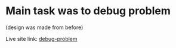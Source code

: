 # Main task was to debug problem
(design was made from before)

Live site link: [debug-problem](https://typing-speed-test-site.netlify.app/) 